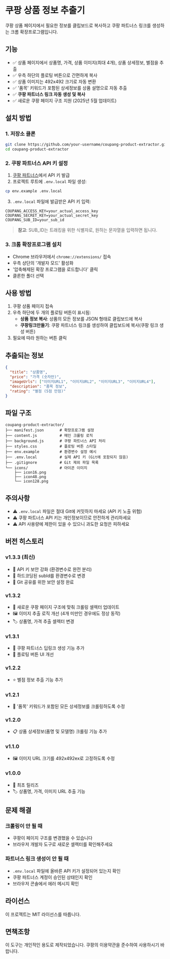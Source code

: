 # 쿠팡 상품 정보 추출기

쿠팡 상품 페이지에서 필요한 정보를 클립보드로 복사하고 쿠팡 파트너스 링크를 생성하는 크롬 확장프로그램입니다.

## 기능

- ✅ 상품 페이지에서 상품명, 가격, 상품 이미지(최대 4개), 상품 상세정보, 별점을 추출
- ✅ 우측 하단의 플로팅 버튼으로 간편하게 복사
- ✅ 상품 이미지는 492x492 크기로 자동 변환
- ✅ '품목' 키워드가 포함된 상세정보를 상품 설명으로 자동 추출
- ✅ **쿠팡 파트너스 링크 자동 생성 및 복사**
- ✅ 새로운 쿠팡 페이지 구조 지원 (2025년 5월 업데이트)

## 설치 방법

### 1. 저장소 클론
```bash
git clone https://github.com/your-username/coupang-product-extractor.git
cd coupang-product-extractor
```

### 2. 쿠팡 파트너스 API 키 설정
1. [쿠팡 파트너스](https://partners.coupang.com/ko/hq/referral/apply)에서 API 키 발급
2. 프로젝트 루트에 `.env.local` 파일 생성:
```bash
cp env.example .env.local
```
3. `.env.local` 파일에 발급받은 API 키 입력:
```
COUPANG_ACCESS_KEY=your_actual_access_key
COUPANG_SECRET_KEY=your_actual_secret_key
COUPANG_SUB_ID=your_sub_id
```
> **참고**: SUB_ID는 트래킹을 위한 식별자로, 원하는 문자열을 입력하면 됩니다.

### 3. 크롬 확장프로그램 설치
- Chrome 브라우저에서 `chrome://extensions/` 접속
- 우측 상단의 '개발자 모드' 활성화
- '압축해제된 확장 프로그램을 로드합니다' 클릭
- 클론한 폴더 선택

## 사용 방법

1. 쿠팡 상품 페이지 접속
2. 우측 하단에 두 개의 플로팅 버튼이 표시됨:
   - **상품 정보 복사**: 상품의 모든 정보를 JSON 형태로 클립보드에 복사
   - **쿠팡링크만들기**: 쿠팡 파트너스 링크를 생성하여 클립보드에 복사(쿠팡 링크 생성 버튼)
3. 필요에 따라 원하는 버튼 클릭

## 추출되는 정보

```json
{
  "title": "상품명",
  "price": "가격 (숫자만)",
  "imageUrls": ["이미지URL1", "이미지URL2", "이미지URL3", "이미지URL4"],
  "description": "품목 정보",
  "rating": "별점 (5점 만점)"
}
```

## 파일 구조

```
coupang-product-extractor/
├── manifest.json       # 확장프로그램 설정
├── content.js          # 메인 크롤링 로직
├── background.js       # 쿠팡 파트너스 API 처리
├── styles.css          # 플로팅 버튼 스타일
├── env.example         # 환경변수 설정 예시
├── .env.local          # 실제 API 키 (Git에 포함되지 않음)
├── .gitignore          # Git 제외 파일 목록
└── icons/              # 아이콘 이미지
    ├── icon16.png
    ├── icon48.png
    └── icon128.png
```

## 주의사항

- ⚠️ `.env.local` 파일은 절대 Git에 커밋하지 마세요 (API 키 노출 위험)
- ⚠️ 쿠팡 파트너스 API 키는 개인정보이므로 안전하게 관리하세요
- ⚠️ API 사용량에 제한이 있을 수 있으니 과도한 요청은 피하세요

## 버전 히스토리

### v1.3.3 (최신)
- 🔐 API 키 보안 강화 (환경변수로 완전 분리)
- 🔧 하드코딩된 subId를 환경변수로 변경
- 📝 Git 공유를 위한 보안 설정 완료

### v1.3.2
- 🔄 새로운 쿠팡 페이지 구조에 맞춰 크롤링 셀렉터 업데이트
- 🖼️ 이미지 추출 로직 개선 (4개 미만인 경우에도 정상 동작)
- 🏷️ 상품명, 가격 추출 셀렉터 변경

### v1.3.1
- 🔗 쿠팡 파트너스 딥링크 생성 기능 추가
- 🎯 플로팅 버튼 UI 개선

### v1.2.2
- ⭐ 별점 정보 추출 기능 추가

### v1.2.1
- 📝 '품목' 키워드가 포함된 모든 상세정보를 크롤링하도록 수정

### v1.2.0
- 📋 상품 상세정보(품명 및 모델명) 크롤링 기능 추가

### v1.1.0
- 🖼️ 이미지 URL 크기를 492x492ex로 고정하도록 수정

### v1.0.0
- 🎉 최초 릴리즈
- 🏷️ 상품명, 가격, 이미지 URL 추출 기능

## 문제 해결

### 크롤링이 안 될 때
- 쿠팡이 페이지 구조를 변경했을 수 있습니다
- 브라우저 개발자 도구로 새로운 셀렉터를 확인해주세요

### 파트너스 링크 생성이 안 될 때
- `.env.local` 파일에 올바른 API 키가 설정되어 있는지 확인
- 쿠팡 파트너스 계정이 승인된 상태인지 확인
- 브라우저 콘솔에서 에러 메시지 확인

## 라이선스

이 프로젝트는 MIT 라이선스를 따릅니다.

## 면책조항

이 도구는 개인적인 용도로 제작되었습니다. 쿠팡의 이용약관을 준수하여 사용하시기 바랍니다.